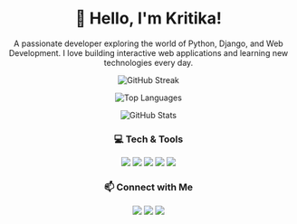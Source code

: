 <h1 align="center">👋 Hello, I'm Kritika!</h1>
<p align="center">A passionate developer exploring the world of Python, Django, and Web Development. I love building interactive web applications and learning new technologies every day.</p>

<p align="center">
  <img src="https://github-readme-streak-stats.herokuapp.com/?user=KRITIKA-l&theme=github-light" alt="GitHub Streak" />
</p>

<p align="center">
  <img src="https://github-readme-stats.vercel.app/api/top-langs/?username=KRITIKA-l&layout=compact&theme=github-light" alt="Top Languages" />
</p>

<p align="center">
  <img src="https://github-readme-stats.vercel.app/api?username=KRITIKA-l&show_icons=true&theme=github-light&count_private=true" alt="GitHub Stats" />
</p>

<h3 align="center">💻 Tech & Tools</h3>
<p align="center">
  <img src="https://img.shields.io/badge/Python-3776AB?style=for-the-badge&logo=python&logoColor=white" />
  <img src="https://img.shields.io/badge/Django-092E20?style=for-the-badge&logo=django&logoColor=white" />
  <img src="https://img.shields.io/badge/HTML-E34F26?style=for-the-badge&logo=html5&logoColor=white" />
  <img src="https://img.shields.io/badge/CSS-1572B6?style=for-the-badge&logo=css3&logoColor=white" />
  <img src="https://img.shields.io/badge/JavaScript-F7DF1E?style=for-the-badge&logo=javascript&logoColor=black" />
</p>

<h3 align="center">📫 Connect with Me</h3>
<p align="center">
  <a href="https://www.linkedin.com/in/your-linkedin/" target="_blank"><img src="https://img.shields.io/badge/LinkedIn-0A66C2?style=for-the-badge&logo=linkedin&logoColor=white" /></a>
  <a href="https://twitter.com/your-twitter/" target="_blank"><img src="https://img.shields.io/badge/Twitter-1DA1F2?style=for-the-badge&logo=twitter&logoColor=white" /></a>
  <a href="mailto:your-email@example.com" target="_blank"><img src="https://img.shields.io/badge/Email-D14836?style=for-the-badge&logo=gmail&logoColor=white" /></a>
</p>
